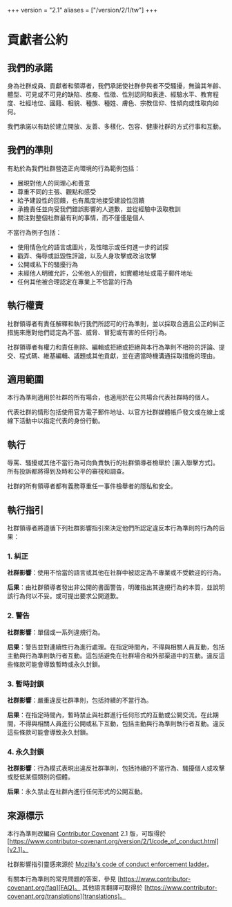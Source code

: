 +++
version = "2.1"
aliases = ["/version/2/1/tw"]
+++

# 貢獻者公約

## 我們的承諾

身為社群成員、貢獻者和領導者，我們承諾使社群參與者不受騷擾，無論其年齡、體型、可見或不可見的缺陷、族裔、性徵、性別認同和表達、經驗水平、教育程度、社經地位、國籍、相貌、種族、種姓、膚色、宗教信仰、性傾向或性取向如何。

我們承諾以有助於建立開放、友善、多樣化、包容、健康社群的方式行事和互動。

## 我們的準則

有助於為我們社群營造正向環境的行為範例包括：

* 展現對他人的同理心和善意
* 尊重不同的主張、觀點和感受
* 給予建設性的回饋，也有風度地接受建設性回饋
* 承擔責任並向受我們錯誤影響的人道歉，並從經驗中汲取教訓
* 關注對整個社群最有利的事情，而不僅僅是個人

不當行為例子包括：

* 使用情色化的語言或圖片，及性暗示或任何進一步的試探
* 戳弄、侮辱或詆毀性評論，以及人身攻擊或政治攻擊
* 公開或私下的騷擾行為
* 未經他人明確允許，公佈他人的個資，如實體地址或電子郵件地址
* 任何其他被合理認定在專業上不恰當的行為

## 執行權責

社群領導者有責任解釋和執行我們所認可的行為準則，並以採取合適且公正的糾正措施來應對他們認定為不當、威脅、冒犯或有害的任何行為。

社群領導者有權力和責任刪除、編輯或拒絕或拒絕與本行為準則不相符的評論、提交、程式碼、維基編輯、議題或其他貢獻，並在適當時機溝通採取措施的理由。

## 適用範圍

本行為準則適用於社群的所有場合，也適用於在公共場合代表社群時的個人。

代表社群的情形包括使用官方電子郵件地址、以官方社群媒體帳戶發文或在線上或線下活動中以指定代表的身份行動。

## 執行

辱罵、騷擾或其他不當行為可向負責執行的社群領導者檢舉於
[置入聯擊方式]。
所有投訴都將得到及時和公平的審視和調查。

社群的所有領導者都有義務尊重任一事件檢舉者的隱私和安全。

## 執行指引

社群領導者將遵循下列社群影響指引來決定他們所認定違反本行為準則的行為的后果：

### 1. 糾正

**社群影響**：使用不恰當的語言或其他在社群中被認定為不專業或不受歡迎的行為。

**后果**：由社群領導者發出非公開的書面警告，明確指出其違規行為的本質，並說明該行為何以不妥。或可提出要求公開道歉。

### 2. 警告

**社群影響**：單個或一系列違規行為。

**后果**：警告並對連續性行為進行處理。在指定時間內，不得與相關人員互動，包括主動與行為準則執行者互動。這包括避免在社群場合和外部渠道中的互動。違反這些條款可能會導致暫時或永久封鎖。

### 3. 暫時封鎖

**社群影響**：嚴重違反社群準則，包括持續的不當行為。

**后果**：在指定時間內，暫時禁止與社群進行任何形式的互動或公開交流。在此期間，不得與相關人員進行公開或私下互動，包括主動與行為準則執行者互動。違反這些條款可能會導致永久封鎖。

### 4. 永久封鎖

**社群影響**：行為模式表現出違反社群準則，包括持續的不當行為、騷擾個人或攻擊或貶低某個類別的個體。

**后果**：永久禁止在社群內進行任何形式的公開互動。

## 來源標示

本行為準則改編自 [Contributor Covenant][homepage] 2.1 版，可取得於 [https://www.contributor-covenant.org/version/2/1/code_of_conduct.html][v2.1]。

社群影響指引靈感來源於 [Mozilla's code of conduct enforcement ladder][Mozilla CoC]。

有關本行為準則的常見問題的答案，參見 [https://www.contributor-covenant.org/faq][FAQ]。
其他語言翻譯可取得於 [https://www.contributor-covenant.org/translations][translations]。

[homepage]: https://www.contributor-covenant.org
[v2.1]: https://www.contributor-covenant.org/version/2/1/code_of_conduct.html
[Mozilla CoC]: https://github.com/mozilla/diversity
[FAQ]: https://www.contributor-covenant.org/faq
[translations]: https://www.contributor-covenant.org/translations
